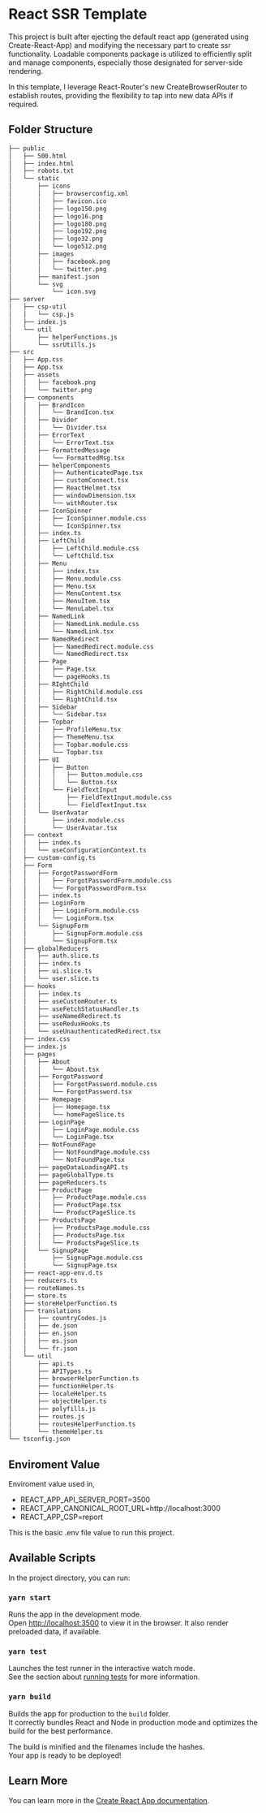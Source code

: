 # React SSR Template 
This project is built after ejecting the default  react app (generated using Create-React-App) and modifying the necessary part to create ssr functionality. Loadable components package is utilized to efficiently split and manage components, especially those designated for server-side rendering. 

In this template, I leverage React-Router's new CreateBrowserRouter to establish routes, providing the flexibility to tap into new data APIs if required.

## Folder Structure 
``` bash
├── public
│   ├── 500.html
│   ├── index.html
│   ├── robots.txt
│   └── static
│       ├── icons
│       │   ├── browserconfig.xml
│       │   ├── favicon.ico
│       │   ├── logo150.png
│       │   ├── logo16.png
│       │   ├── logo180.png
│       │   ├── logo192.png
│       │   ├── logo32.png
│       │   └── logo512.png
│       ├── images
│       │   ├── facebook.png
│       │   └── twitter.png
│       ├── manifest.json
│       └── svg
│           └── icon.svg
├── server
│   ├── csp-util
│   │   └── csp.js
│   ├── index.js
│   └── util
│       ├── helperFunctions.js
│       └── ssrUtills.js
├── src
│   ├── App.css
│   ├── App.tsx
│   ├── assets
│   │   ├── facebook.png
│   │   └── twitter.png
│   ├── components
│   │   ├── BrandIcon
│   │   │   └── BrandIcon.tsx
│   │   ├── Divider
│   │   │   └── Divider.tsx
│   │   ├── ErrorText
│   │   │   └── ErrorText.tsx
│   │   ├── FormattedMessage
│   │   │   └── FormattedMsg.tsx
│   │   ├── helperComponents
│   │   │   ├── AuthenticatedPage.tsx
│   │   │   ├── customConnect.tsx
│   │   │   ├── ReactHelmet.tsx
│   │   │   ├── windowDimension.tsx
│   │   │   └── withRouter.tsx
│   │   ├── IconSpinner
│   │   │   ├── IconSpinner.module.css
│   │   │   └── IconSpinner.tsx
│   │   ├── index.ts
│   │   ├── LeftChild
│   │   │   ├── LeftChild.module.css
│   │   │   └── LeftChild.tsx
│   │   ├── Menu
│   │   │   ├── index.tsx
│   │   │   ├── Menu.module.css
│   │   │   ├── Menu.tsx
│   │   │   ├── MenuContent.tsx
│   │   │   ├── MenuItem.tsx
│   │   │   └── MenuLabel.tsx
│   │   ├── NamedLink
│   │   │   ├── NamedLink.module.css
│   │   │   └── NamedLink.tsx
│   │   ├── NamedRedirect
│   │   │   ├── NamedRedirect.module.css
│   │   │   └── NamedRedirect.tsx
│   │   ├── Page
│   │   │   ├── Page.tsx
│   │   │   └── pageHooks.ts
│   │   ├── RIghtChild
│   │   │   ├── RightChild.module.css
│   │   │   └── RightChild.tsx
│   │   ├── Sidebar
│   │   │   └── Sidebar.tsx
│   │   ├── Topbar
│   │   │   ├── ProfileMenu.tsx
│   │   │   ├── ThemeMenu.tsx
│   │   │   ├── Topbar.module.css
│   │   │   └── Topbar.tsx
│   │   ├── UI
│   │   │   ├── Button
│   │   │   │   ├── Button.module.css
│   │   │   │   └── Button.tsx
│   │   │   └── FieldTextInput
│   │   │       ├── FieldTextInput.module.css
│   │   │       └── FieldTextInput.tsx
│   │   └── UserAvatar
│   │       ├── index.module.css
│   │       └── UserAvatar.tsx
│   ├── context
│   │   ├── index.ts
│   │   └── useConfigurationContext.ts
│   ├── custom-config.ts
│   ├── Form
│   │   ├── ForgotPasswordForm
│   │   │   ├── ForgotPasswordForm.module.css
│   │   │   └── ForgotPasswordForm.tsx
│   │   ├── index.ts
│   │   ├── LoginForm
│   │   │   ├── LoginForm.module.css
│   │   │   └── LoginForm.tsx
│   │   └── SignupForm
│   │       ├── SignupForm.module.css
│   │       └── SignupForm.tsx
│   ├── globalReducers
│   │   ├── auth.slice.ts
│   │   ├── index.ts
│   │   ├── ui.slice.ts
│   │   └── user.slice.ts
│   ├── hooks
│   │   ├── index.ts
│   │   ├── useCustomRouter.ts
│   │   ├── useFetchStatusHandler.ts
│   │   ├── useNamedRedirect.ts
│   │   ├── useReduxHooks.ts
│   │   └── useUnauthenticatedRedirect.tsx
│   ├── index.css
│   ├── index.js
│   ├── pages
│   │   ├── About
│   │   │   └── About.tsx
│   │   ├── ForgotPassword
│   │   │   ├── ForgotPassword.module.css
│   │   │   └── ForgotPassword.tsx
│   │   ├── Homepage
│   │   │   ├── Homepage.tsx
│   │   │   └── homePageSlice.ts
│   │   ├── LoginPage
│   │   │   ├── LoginPage.module.css
│   │   │   └── LoginPage.tsx
│   │   ├── NotFoundPage
│   │   │   ├── NotFoundPage.module.css
│   │   │   └── NotFoundPage.tsx
│   │   ├── pageDataLoadingAPI.ts
│   │   ├── pageGlobalType.ts
│   │   ├── pageReducers.ts
│   │   ├── ProductPage
│   │   │   ├── ProductPage.module.css
│   │   │   ├── ProductPage.tsx
│   │   │   └── ProductPageSlice.ts
│   │   ├── ProductsPage
│   │   │   ├── ProductsPage.module.css
│   │   │   ├── ProductsPage.tsx
│   │   │   └── ProductsPageSlice.ts
│   │   └── SignupPage
│   │       ├── SignupPage.module.css
│   │       └── SignupPage.tsx
│   ├── react-app-env.d.ts
│   ├── reducers.ts
│   ├── routeNames.ts
│   ├── store.ts
│   ├── storeHelperFunction.ts
│   ├── translations
│   │   ├── countryCodes.js
│   │   ├── de.json
│   │   ├── en.json
│   │   ├── es.json
│   │   └── fr.json
│   └── util
│       ├── api.ts
│       ├── APITypes.ts
│       ├── browserHelperFunction.ts
│       ├── functionHelper.ts
│       ├── localeHelper.ts
│       ├── objectHelper.ts
│       ├── polyfills.js
│       ├── routes.js
│       ├── routesHelperFunction.ts
│       └── themeHelper.ts
└── tsconfig.json
```

## Enviroment Value
Enviroment value used in,

+ REACT_APP_API_SERVER_PORT=3500
+ REACT_APP_CANONICAL_ROOT_URL=http://localhost:3000
+ REACT_APP_CSP=report

This is the basic .env file value to run this project.

## Available Scripts

In the project directory, you can run:

### `yarn start`

Runs the app in the development mode.\
Open [http://localhost:3500](http://localhost:3500) to view it in the browser.
It also render preloaded data, if available.


### `yarn test`

Launches the test runner in the interactive watch mode.\
See the section about [running tests](https://facebook.github.io/create-react-app/docs/running-tests) for more information.

### `yarn build`

Builds the app for production to the `build` folder.\
It correctly bundles React and Node in production mode and optimizes the build for the best performance.

The build is minified and the filenames include the hashes.\
Your app is ready to be deployed!

## Learn More

You can learn more in the [Create React App documentation](https://facebook.github.io/create-react-app/docs/getting-started).

